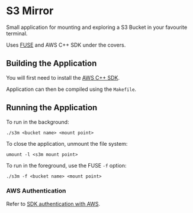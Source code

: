 # S3 Mirror

Small application for mounting and exploring a S3 Bucket in your favourite terminal.

Uses [FUSE](https://github.com/libfuse/libfuse) and AWS C++ SDK under the covers.

## Building the Application

You will first need to install the [AWS C++ SDK](https://docs.aws.amazon.com/sdk-for-cpp/v1/developer-guide/getting-started.html).

Application can then be compiled using the `Makefile`.

## Running the Application

To run in the background:

```./s3m <bucket name> <mount point>```

To close the application, unmount the file system:

```umount -l <s3m mount point>```

To run in the foreground, use the FUSE ```-f``` option:

```./s3m -f <bucket name> <mount point>```

### AWS Authentication

Refer to [SDK authentication with AWS](https://docs.aws.amazon.com/sdk-for-cpp/v1/developer-guide/credentials.html).

